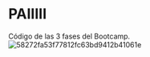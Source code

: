 # PAIIIII
Código de las 3 fases del Bootcamp. 
![58272fa53f77812fc63bd9412b41061e](https://github.com/nicosal1080/bootcamp/assets/57862641/c54ba3cd-8cb1-4d63-832b-705a135189b7)

